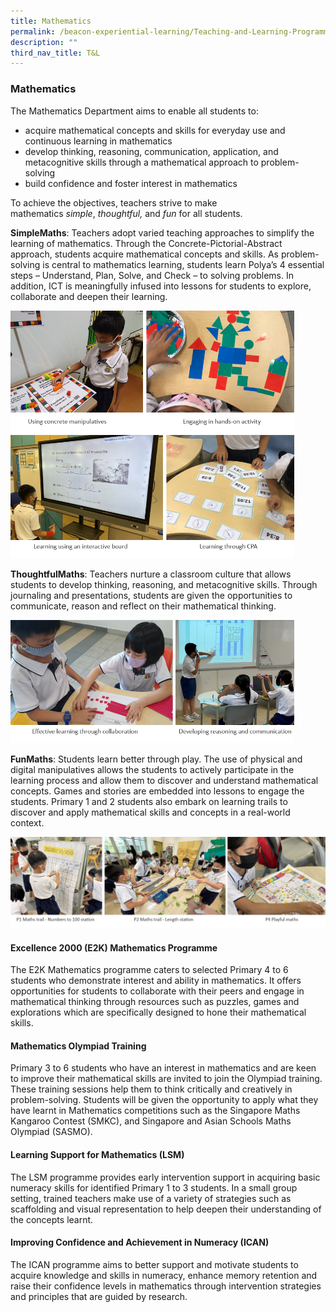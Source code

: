 ```yaml
---
title: Mathematics
permalink: /beacon-experiential-learning/Teaching-and-Learning-Programmes/mathe/
description: ""
third_nav_title: T&L
---
```

### Mathematics

The Mathematics Department aims to enable all students to:

*   acquire mathematical concepts and skills for everyday use and continuous learning in mathematics
*   develop thinking, reasoning, communication, application, and metacognitive skills through a mathematical approach to problem-solving
*   build confidence and foster interest in mathematics

To achieve the objectives, teachers strive to make mathematics&nbsp;_simple_,&nbsp;_thoughtful,_&nbsp;and&nbsp;_fun_&nbsp;for all students.

**SimpleMaths**: Teachers adopt varied teaching approaches to simplify the learning of mathematics. Through the Concrete-Pictorial-Abstract approach, students acquire mathematical concepts and skills. As problem-solving is central to mathematics learning, students learn Polya’s 4 essential steps – Understand, Plan, Solve, and Check – to solving problems. In addition, ICT is meaningfully infused into lessons for students to explore, collaborate and deepen their learning.

<img src="/images/BEL/bel-tl02a.jpg" style="width:90%">
<img src="/images/BEL/bel-tl02b.jpg" style="width:90%">

**ThoughtfulMaths**: Teachers nurture a classroom culture that allows students to develop thinking, reasoning, and metacognitive skills. Through journaling and presentations, students are given the opportunities to communicate, reason and reflect on their mathematical thinking.

<img src="/images/BEL/bel-tl02c.jpg" style="width:90%">

**FunMaths**: Students learn better through play. The use of physical and digital manipulatives allows the students to actively participate in the learning process and allow them to discover and understand mathematical concepts. Games and stories are embedded into lessons to engage the students. Primary 1 and 2 students also embark on learning trails to discover and apply mathematical skills and concepts in a real-world context.

<img src="/images/BEL/bel-tl02d.jpg" style="width:100%">

#### Excellence 2000 (E2K) Mathematics Programme

The E2K Mathematics programme caters to selected Primary 4 to 6 students who demonstrate interest and ability in mathematics. It offers opportunities for students to collaborate with their peers and engage in mathematical thinking through resources such as puzzles, games and explorations which are specifically designed to hone their mathematical skills.&nbsp;

#### Mathematics Olympiad Training

Primary 3 to 6 students who have an interest in mathematics and are keen to improve their mathematical skills are invited to join the Olympiad training. These training sessions help them to think critically and creatively in problem-solving. Students will be given the opportunity to apply what they have learnt in Mathematics competitions such as the Singapore Maths Kangaroo Contest (SMKC), and Singapore and Asian Schools Maths Olympiad (SASMO).

#### Learning Support for Mathematics (LSM)

The LSM programme provides early intervention support in acquiring basic numeracy skills for identified Primary 1 to 3 students. In a small group setting, trained teachers make use of a variety of strategies such as scaffolding and visual representation to help deepen their understanding of the concepts learnt.

#### Improving Confidence and Achievement in Numeracy (ICAN)

The ICAN programme aims to better support and motivate students to acquire knowledge and skills in numeracy, enhance memory retention and raise their confidence levels in mathematics through intervention strategies and principles that are guided by research.